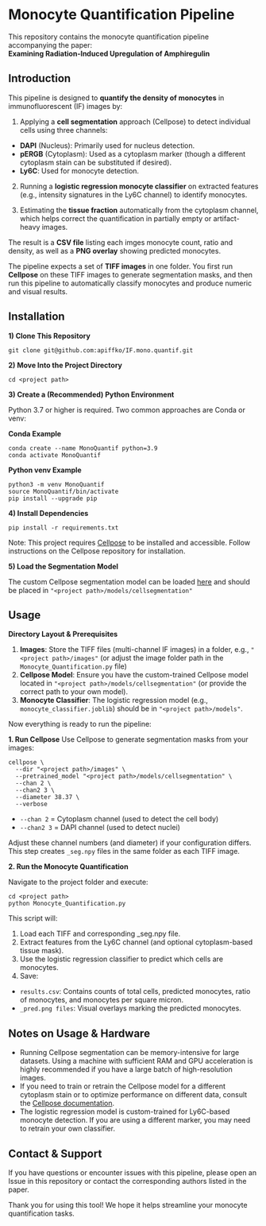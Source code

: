 # Monocyte Quantification Pipeline

This repository contains the monocyte quantification pipeline accompanying the paper:\
**Examining Radiation-Induced Upregulation of Amphiregulin**

## Introduction

This pipeline is designed to **quantify the density of monocytes** in immunofluorescent (IF) images by:

1) Applying a **cell segmentation** approach (Cellpose) to detect individual cells using three channels:
- **DAPI** (Nucleus): Primarily used for nucleus detection.
- **pERGB** (Cytoplasm): Used as a cytoplasm marker (though a different cytoplasm stain can be substituted if desired).
- **Ly6C**: Used for monocyte detection.

2) Running a **logistic regression monocyte classifier** on extracted features (e.g., intensity signatures in the Ly6C channel) to identify monocytes.

3) Estimating the **tissue fraction** automatically from the cytoplasm channel, which helps correct the quantification in partially empty or artifact-heavy images.

The result is a **CSV file** listing each imges monocyte count, ratio and density, as well as a **PNG overlay** showing predicted monocytes.

The pipeline expects a set of **TIFF images** in one folder. You first run **Cellpose** on these TIFF images to generate segmentation masks, and then run this pipeline to automatically classify monocytes and produce numeric and visual results.
## Installation
**1) Clone This Repository**

```
git clone git@github.com:apiffko/IF.mono.quantif.git
```

**2) Move Into the Project Directory**

```
cd <project path>
```

**3) Create a (Recommended) Python Environment**

Python 3.7 or higher is required. Two common approaches are Conda or venv:

**Conda Example**

```
conda create --name MonoQuantif python=3.9
conda activate MonoQuantif

```

**Python venv Example**

```
python3 -m venv MonoQuantif
source MonoQuantif/bin/activate
pip install --upgrade pip
```

**4) Install Dependencies**

```
pip install -r requirements.txt
```

Note: This project requires [Cellpose](https://github.com/MouseLand/cellpose) to be installed and accessible. Follow instructions on the Cellpose repository for installation.

**5) Load the Segmentation Model**

The custom Cellpose segmentation model can be loaded [here](https://github.com/MouseLand/cellpose) and should be placed in ```"<project path>/models/cellsegmentation"```

## Usage

**Directory Layout & Prerequisites**

1. **Images**: Store the TIFF files (multi-channel IF images) in a folder, e.g., ``"<project path>/images"`` (or adjust the image folder path in the ``Monocyte_Quantification.py`` file)
2. **Cellpose Model**: Ensure you have the custom-trained Cellpose model located in ``"<project path>/models/cellsegmentation"`` (or provide the correct path to your own model).
3. **Monocyte Classifier**: The logistic regression model (e.g., ``monocyte_classifier.joblib``) should be in ``"<project path>/models"``.

Now everything is ready to run the pipeline:

**1. Run Cellpose**
Use Cellpose to generate segmentation masks from your images:

```
cellpose \
  --dir "<project path>/images" \
  --pretrained_model "<project path>/models/cellsegmentation" \
  --chan 2 \
  --chan2 3 \
  --diameter 38.37 \
  --verbose
```
- ``--chan 2`` = Cytoplasm channel (used to detect the cell body)
- ``--chan2 3`` = DAPI channel (used to detect nuclei)

Adjust these channel numbers (and diameter) if your configuration differs. This step creates ``_seg.npy`` files in the same folder as each TIFF image.

**2. Run the Monocyte Quantification**

Navigate to the project folder and execute:
```
cd <project path>
python Monocyte_Quantification.py
```

This script will:

1. Load each TIFF and corresponding _seg.npy file.
2. Extract features from the Ly6C channel (and optional cytoplasm-based tissue mask).
3. Use the logistic regression classifier to predict which cells are monocytes.
4. Save:
  - ``results.csv``: Contains counts of total cells, predicted monocytes, ratio of monocytes, and monocytes per square micron.
  - ``_pred.png files``: Visual overlays marking the predicted monocytes.

## Notes on Usage & Hardware

- Running Cellpose segmentation can be memory-intensive for large datasets. Using a machine with sufficient RAM and GPU acceleration is highly recommended if you have a large batch of high-resolution images.
- If you need to train or retrain the Cellpose model for a different cytoplasm stain or to optimize performance on different data, consult the [Cellpose documentation](https://github.com/MouseLand/cellpose).
- The logistic regression model is custom-trained for Ly6C-based monocyte detection. If you are using a different marker, you may need to retrain your own classifier.

## Contact & Support

If you have questions or encounter issues with this pipeline, please open an Issue in this repository or contact the corresponding authors listed in the paper.

Thank you for using this tool! We hope it helps streamline your monocyte quantification tasks.
